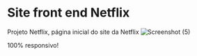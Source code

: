 # Site front end Netflix
Projeto Netflix, página inicial do site da Netflix
![Screenshot (5)](https://github.com/micher12/projeto_Netflix/assets/84326814/024d768b-0cb3-4a06-b85a-8bf43ea268c4)
<p>100% responsivo!</p>
